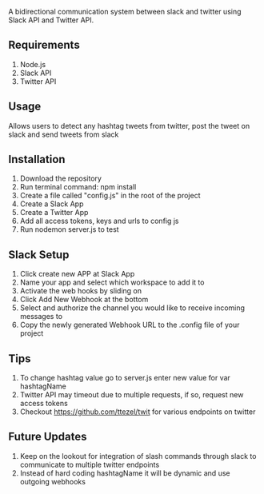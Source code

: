 A bidirectional communication system between slack and twitter using Slack API and Twitter API.


## Requirements

1. Node.js
2. Slack API
3. Twitter API

## Usage

Allows users to detect any hashtag tweets from twitter, post the tweet on slack and send tweets from slack

## Installation
1. Download the repository
2. Run terminal command: npm install
3. Create a file called "config.js" in the root of the project
4. Create a Slack App
5. Create a Twitter App
6. Add all access tokens, keys and urls to config js
7. Run nodemon server.js to test

## Slack Setup
1. Click create new APP at Slack App
2. Name your app and select which workspace to add it to
3. Activate the web hooks by sliding on
4. Click Add New Webhook at the bottom
5. Select and authorize the channel you would like to receive incoming messages to
6. Copy the newly generated Webhook URL to the .config file of your project

## Tips
1. To change hashtag value go to server.js enter new value for var hashtagName
2. Twitter API may timeout due to multiple requests, if so, request new access tokens
3. Checkout https://github.com/ttezel/twit for various endpoints on twitter


## Future Updates
1. Keep on the lookout for integration of slash commands through slack to communicate to multiple twitter endpoints
2. Instead of hard coding hashtagName it will be dynamic and use outgoing webhooks
